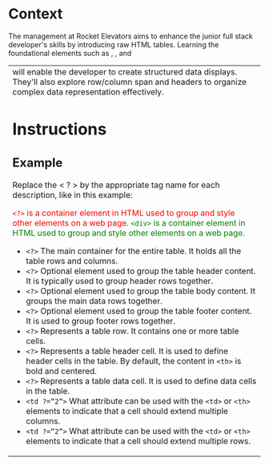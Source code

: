 # Context

The management at Rocket Elevators aims to enhance the junior full stack developer's skills by introducing raw HTML tables. Learning the foundational elements such as <table>, <tr>, and <td> will enable the developer to create structured data displays. They'll also explore row/column span and headers to organize complex data representation effectively.

# Instructions

## Example
Replace the < ? > by the appropriate tag name for each description, like in this example:

<span style="color:red">`<?>` is a container element in HTML used to group and style other elements on a web page.</span>
<span style="color:green">`<div>` is a container element in HTML used to group and style other elements on a web page.</span>

* `<?>` The main container for the entire table. It holds all the table rows and columns.
* `<?>` Optional element used to group the table header content. It is typically used to group header rows together.
* `<?>` Optional element used to group the table body content. It groups the main data rows together.
* `<?>` Optional element used to group the table footer content. It is used to group footer rows together.
* `<?>` Represents a table row. It contains one or more table cells.
* `<?>` Represents a table header cell. It is used to define header cells in the table. By default, the content in `<th>` is bold and centered.
* `<?>` Represents a table data cell. It is used to define data cells in the table.
* `<td ?=”2”>` What attribute can be used with the `<td>` or `<th>` elements to indicate that a cell should extend multiple columns. 
* `<td ?=”2”>` What attribute can be used with the `<td>` or `<th>` elements to indicate that a cell should extend multiple rows. 

